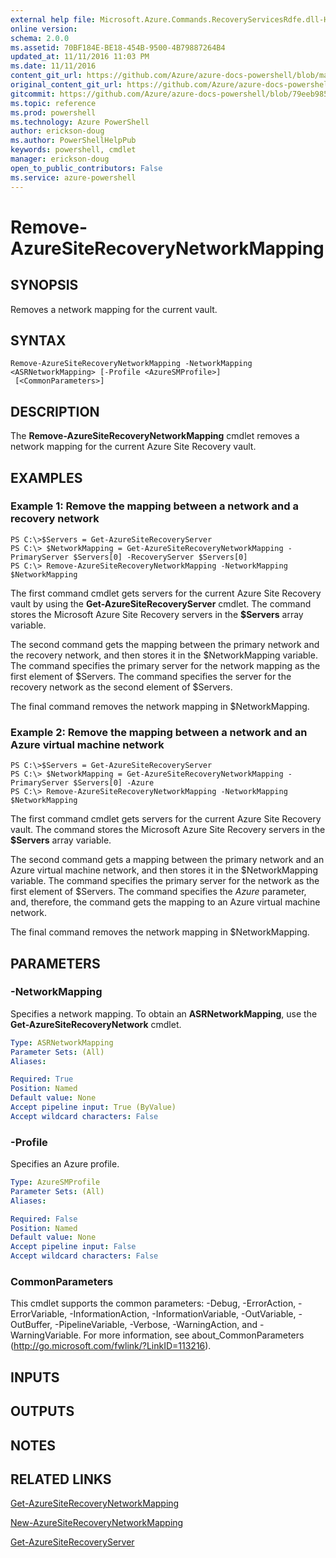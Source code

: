 ```yaml
---
external help file: Microsoft.Azure.Commands.RecoveryServicesRdfe.dll-Help.xml
online version: 
schema: 2.0.0
ms.assetid: 70BF184E-BE18-454B-9500-4B79887264B4
updated_at: 11/11/2016 11:03 PM
ms.date: 11/11/2016
content_git_url: https://github.com/Azure/azure-docs-powershell/blob/master/azureps-cmdlets-docs/ServiceManagement/Azure.SiteRecovery/v2.1.0/Remove-AzureSiteRecoveryNetworkMapping.md
original_content_git_url: https://github.com/Azure/azure-docs-powershell/blob/master/azureps-cmdlets-docs/ServiceManagement/Azure.SiteRecovery/v2.1.0/Remove-AzureSiteRecoveryNetworkMapping.md
gitcommit: https://github.com/Azure/azure-docs-powershell/blob/79eeb985ea480979357fb4695832a0c3d29a48bf/azureps-cmdlets-docs/ServiceManagement/Azure.SiteRecovery/v2.1.0/Remove-AzureSiteRecoveryNetworkMapping.md
ms.topic: reference
ms.prod: powershell
ms.technology: Azure PowerShell
author: erickson-doug
ms.author: PowerShellHelpPub
keywords: powershell, cmdlet
manager: erickson-doug
open_to_public_contributors: False
ms.service: azure-powershell
---
```


# Remove-AzureSiteRecoveryNetworkMapping

## SYNOPSIS
Removes a network mapping for the current vault.

## SYNTAX

```
Remove-AzureSiteRecoveryNetworkMapping -NetworkMapping <ASRNetworkMapping> [-Profile <AzureSMProfile>]
 [<CommonParameters>]
```

## DESCRIPTION
The **Remove-AzureSiteRecoveryNetworkMapping** cmdlet removes a network mapping for the current Azure Site Recovery vault.

## EXAMPLES

### Example 1: Remove the mapping between a network and a recovery network
```
PS C:\>$Servers = Get-AzureSiteRecoveryServer
PS C:\> $NetworkMapping = Get-AzureSiteRecoveryNetworkMapping -PrimaryServer $Servers[0] -RecoveryServer $Servers[0]
PS C:\> Remove-AzureSiteRecoveryNetworkMapping -NetworkMapping $NetworkMapping
```

The first command cmdlet gets servers for the current Azure Site Recovery vault by using the **Get-AzureSiteRecoveryServer** cmdlet.
The command stores the Microsoft Azure Site Recovery servers in the **$Servers** array variable.

The second command gets the mapping between the primary network and the recovery network, and then stores it in the $NetworkMapping variable.
The command specifies the primary server for the network mapping as the first element of $Servers.
The command specifies the server for the recovery network as the second element of $Servers.

The final command removes the network mapping in $NetworkMapping.

### Example 2: Remove the mapping between a network and an Azure virtual machine network
```
PS C:\>$Servers = Get-AzureSiteRecoveryServer
PS C:\> $NetworkMapping = Get-AzureSiteRecoveryNetworkMapping -PrimaryServer $Servers[0] -Azure
PS C:\> Remove-AzureSiteRecoveryNetworkMapping -NetworkMapping $NetworkMapping
```

The first command cmdlet gets servers for the current Azure Site Recovery vault.
The command stores the Microsoft Azure Site Recovery servers in the **$Servers** array variable.

The second command gets a mapping between the primary network and an Azure virtual machine network, and then stores it in the $NetworkMapping variable.
The command specifies the primary server for the network as the first element of $Servers.
The command specifies the *Azure* parameter, and, therefore, the command gets the mapping to an Azure virtual machine network.

The final command removes the network mapping in $NetworkMapping.

## PARAMETERS

### -NetworkMapping
Specifies a network mapping.
To obtain an **ASRNetworkMapping**, use the **Get-AzureSiteRecoveryNetwork** cmdlet.

```yaml
Type: ASRNetworkMapping
Parameter Sets: (All)
Aliases: 

Required: True
Position: Named
Default value: None
Accept pipeline input: True (ByValue)
Accept wildcard characters: False
```

### -Profile
Specifies an Azure profile.

```yaml
Type: AzureSMProfile
Parameter Sets: (All)
Aliases: 

Required: False
Position: Named
Default value: None
Accept pipeline input: False
Accept wildcard characters: False
```

### CommonParameters
This cmdlet supports the common parameters: -Debug, -ErrorAction, -ErrorVariable, -InformationAction, -InformationVariable, -OutVariable, -OutBuffer, -PipelineVariable, -Verbose, -WarningAction, and -WarningVariable. For more information, see about_CommonParameters (http://go.microsoft.com/fwlink/?LinkID=113216).

## INPUTS

## OUTPUTS

## NOTES

## RELATED LINKS

[Get-AzureSiteRecoveryNetworkMapping](xref:ServiceManagement/Azure.SiteRecovery/v2.1.0/Get-AzureSiteRecoveryNetworkMapping.md)

[New-AzureSiteRecoveryNetworkMapping](xref:ServiceManagement/Azure.SiteRecovery/v2.1.0/New-AzureSiteRecoveryNetworkMapping.md)

[Get-AzureSiteRecoveryServer](xref:ServiceManagement/Azure.SiteRecovery/v2.1.0/Get-AzureSiteRecoveryServer.md)


